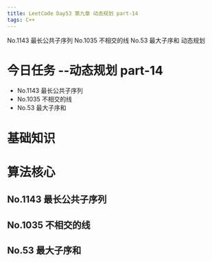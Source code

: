 ```yaml
---
title: LeetCode Day53 第九章 动态规划 part-14
tags: C++
---
```

No.1143 最长公共子序列
No.1035 不相交的线
No.53 最大子序和 动态规划
<!--more-->

# 今日任务 --动态规划 part-14
- No.1143 最长公共子序列
- No.1035 不相交的线
- No.53 最大子序和

# 基础知识

# 算法核心
## No.1143 最长公共子序列
## No.1035 不相交的线
## No.53 最大子序和